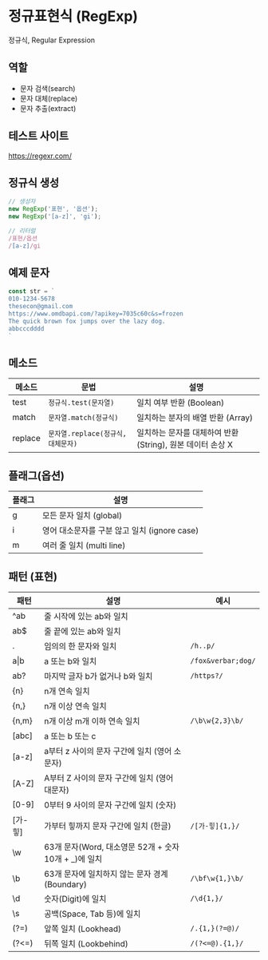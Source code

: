 # 정규표현식 (RegExp)

정규식, Regular Expression

## 역할

- 문자 검색(search)
- 문자 대체(replace)
- 문자 추출(extract)

## 테스트 사이트

https://regexr.com/

## 정규식 생성

```js
// 생성자
new RegExp('표현', '옵션');
new RegExp('[a-z]', 'gi');

// 리터럴
/표현/옵션
/[a-z]/gi
```

## 예제 문자 

```js
const str = `
010-1234-5678
thesecon@gmail.com
https://www.omdbapi.com/?apikey=7035c60c&s=frozen
The quick brown fox jumps over the lazy dog.
abbcccdddd
`
```

## 메소드

메소드 | 문법 | 설명
--|--|--
test | `정규식.test(문자열)` | 일치 여부 반환 (Boolean)
match | `문자열.match(정규식)` | 일치하는 분자의 배열 반환 (Array)
replace | `문자열.replace(정규식, 대체문자)` | 일치하는 문자를 대체하여 반환 (String), 원본 데이터 손상 X

## 플래그(옵션)

플래그 | 설명
--|--
g | 모든 문자 일치 (global)
i | 영어 대소문자를 구분 않고 일치 (ignore case)
m | 여러 줄 일치 (multi line)

## 패턴 (표현)

패턴 | 설명 | 예시
--|--|--
^ab | 줄 시작에 있는 ab와 일치
ab$ | 줄 끝에 있는 ab와 일치
. | 임의의 한 문자와 일치 | `/h..p/`
a&verbar;b | a 또는 b와 일치 | `/fox&verbar;dog/`
ab? | 마지막 글자 b가 없거나 b와 일치 | `/https?/`
{n} | n개 연속 일치
{n,} | n개 이상 연속 일치
{n,m} | n개 이상 m개 이하 연속 일치 | `/\b\w{2,3}\b/`
[abc] | a 또는 b 또는 c
[a-z] | a부터 z 사이의 문자 구간에 일치 (영어 소문자)
[A-Z] | A부터 Z 사이의 문자 구간에 일치 (영어 대문자)
[0-9] | 0부터 9 사이의 문자 구간에 일치 (숫자)
[가-힣] | 가부터 힣까지 문자 구간에 일치 (한글) | `/[가-힣]{1,}/`
\w | 63개 문자(Word, 대소영문 52개 + 숫자 10개 + _)에 일치
\b | 63개 문자에 일치하지 않는 문자 경계 (Boundary) | `/\bf\w{1,}\b/`
\d | 숫자(Digit)에 일치 | `/\d{1,}/`
\s | 공백(Space, Tab 등)에 일치
(?=) | 앞쪽 일치 (Lookhead) | `/.{1,}(?=@)/`
(?<=) | 뒤쪽 일치 (Lookbehind) | `/(?<=@).{1,}/`